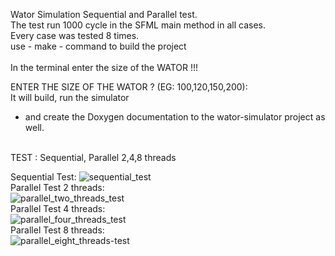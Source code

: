 Wator Simulation Sequential and Parallel test.<br>
The test run 1000 cycle in the SFML main method in all cases.<br>
Every case was tested 8 times.<br>
use - make - command to build the project <br>
<br>
In the terminal enter the size of the WATOR !!!<br>

ENTER THE SIZE OF THE WATOR ? (EG: 100,120,150,200):
<br>
It will build, run the simulator <br>
 - and create the Doxygen documentation to the wator-simulator project as well.<br>
<br>
TEST : Sequential, Parallel 2,4,8 threads<br>

Sequential Test:<be>
![sequential_test](https://user-images.githubusercontent.com/32070154/39638911-a3509f96-4fbf-11e8-9ab1-0fd6dfd42e49.png)
<br>
Parallel Test 2 threads:<br>
![parallel_two_threads_test](https://user-images.githubusercontent.com/32070154/39638953-c3f78034-4fbf-11e8-861b-3124ad529720.png)
<br>
Parallel Test 4 threads:<br>
![parallel_four_threads_test](https://user-images.githubusercontent.com/32070154/39638975-d606e8e6-4fbf-11e8-8495-04134997cd02.png)
<br>
Parallel Test 8 threads:<br> 
![parallel_eight_threads-test](https://user-images.githubusercontent.com/32070154/39638990-df568514-4fbf-11e8-9eed-929926e4d86b.png)